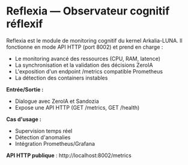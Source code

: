 # Reflexia — Observateur cognitif réflexif

Reflexia est le module de monitoring cognitif du kernel Arkalia-LUNA. Il fonctionne en mode API HTTP (port 8002) et prend en charge :

- Le monitoring avancé des ressources (CPU, RAM, latence)
- La synchronisation et la validation des décisions ZeroIA
- L'exposition d'un endpoint /metrics compatible Prometheus
- La détection des containers instables

**Entrée/Sortie :**
- Dialogue avec ZeroIA et Sandozia
- Expose une API HTTP (GET /metrics, GET /health)

**Cas d'usage :**
- Supervision temps réel
- Détection d'anomalies
- Intégration Prometheus/Grafana

**API HTTP publique** : http://localhost:8002/metrics
